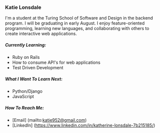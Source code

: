 ### Katie Lonsdale
<p> I'm a student at the Turing School of Software and Design in the backend program. I will be graduating in early August. I enjoy feature-oriented programming, learning new languages, and collaborating with others to create interactive web applications.</p>

##### Currently Learning:
- Ruby on Rails
- How to consume API's for web applications
- Test Driven Development

##### What I Want To Learn Next:
- Python/Django
- JavaScript

##### How To Reach Me:
- [Email] (mailto:katie952@gmail.com)
- [LinkedIn] (https://www.linkedin.com/in/katherine-lonsdale-7b215185/)


<!--
**KatieLonsdale/KatieLonsdale** is a ✨ _special_ ✨ repository because its `README.md` (this file) appears on your GitHub profile.

Here are some ideas to get you started:

- 🔭 I’m currently working on ...
- 🌱 I’m currently learning ...
- 👯 I’m looking to collaborate on ...
- 🤔 I’m looking for help with ...
- 💬 Ask me about ...
- 📫 How to reach me: ...
- 😄 Pronouns: ...
- ⚡ Fun fact: ...
-->

